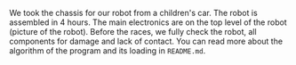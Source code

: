 We took the chassis for our robot from a children's car.
The robot is assembled in 4 hours. The main electronics are on the top level of the robot (picture of the robot). Before the races, we fully check the robot, all components for damage and lack of contact. You can read more about the algorithm of the program and its loading in ``README.md``.
